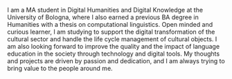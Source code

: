 I am a MA student in Digital Humanities and Digital Knowledge at the University of Bologna, where I also earned a previous BA degree in Humanities with a thesis on computational linguistics.
Open minded and curious learner, I am studying to support the digital transformation of the cultural sector and handle the life cycle management of cultural objects.
I am also looking forward to improve the quality and the impact of language education in the society through technology and digital tools.
My thoughts and projects are driven by passion and dedication, and I am always trying to bring value to the people around me. 
